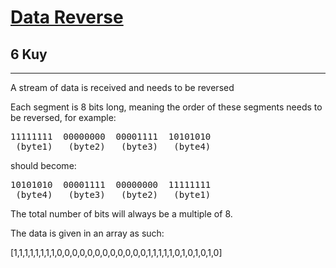 <h1><a href="https://www.codewars.com/kata/569d488d61b812a0f7000015">Data Reverse</a></h1>
<h2>6 Kuy</h2>
<hr>
<p>A stream of data is received and needs to be reversed</p>
<p>Each segment is 8 bits long, meaning the order of these segments needs to be reversed, for example:</p>
<pre>
11111111  00000000  00001111  10101010
 (byte1)   (byte2)   (byte3)   (byte4)
</pre>
<p>should become:</p>
<pre>
10101010  00001111  00000000  11111111
 (byte4)   (byte3)   (byte2)   (byte1)
</pre>
<p>The total number of bits will always be a multiple of 8.</p>
<p>The data is given in an array as such:</p>
<p>[1,1,1,1,1,1,1,1,0,0,0,0,0,0,0,0,0,0,0,0,1,1,1,1,1,0,1,0,1,0,1,0]</p>